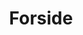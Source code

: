 ---
layout: "layouts/frontpage.njk"
title: "Forside"
description: Beskrivelse af hvad siden handler om.
hero:
  heading: Digitale løsninger der skaber resultater
  image: INDEXED_samlebaand__alk0a3.png
  text: >-
    Webbureau Indexed hjælper med digitialisering af din virksomhed.
    <strong>Opdater eller byg ny hjemmeside eller webapp</strong> som kan
    automatisere dine processer.
  link_text: "Se hvad vi kan gøre for dig"
brand_icons:
  - "woocommerce-logo-indexed_evuqmx"
  - "wordpress-logo-indexed_nl3mny"
  - "stripe-logo-indexed_ujd8nd"
  - "economic-logo-indexed_vqmjrn"
about:
  heading: "18 års"
  sub_heading: "erfaring"
  text: >-
    Med en bred og årelang erfaring indenfor webbranchen er vi et solidt match når du søger efter et webbureau til at håndtere dine programmerings opgaver. Vi er et webbureau med fokus på kvalitet og <a href="/cases">kundens løsninger.</a> Vores tekniske kunnen matcher vores evne til at levere. Der arbejdes fokuseret indtil kundens behov er i hus.
eleventyNavigation:
  key: forside
  order: 1
---